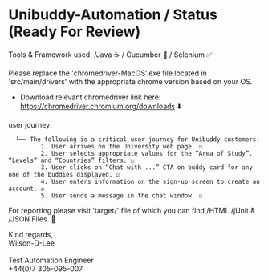 # Unibuddy-Automation / Status (Ready For Review) 
Tools & Framework used: /Java ☕️ / Cucumber 🥒 / Selenium ✅
 
Please replace the 'chromedriver-MacOS'.exe file located in 'src/main/drivers' with the appropriate chrome version based on your OS. 
 
 - Download relevant chromedriver link here: https://chromedriver.chromium.org/downloads ⬇️
 
 user journey: 
 
      └── The following is a critical user journey for Unibuddy customers:
             1. User arrives on the University web page. ☑️
             2. User selects appropriate values for the “Area of Study”, “Levels” and “Countries” filters. ☑️ 
             3. User clicks on “Chat with ...” CTA on buddy card for any one of the buddies displayed. ☑️
             4. User enters information on the sign-up screen to create an account. ☑️
             5. User sends a message in the chat window. ☑️          

For reporting please visit 'target/' file of which you can find /HTML /jUnit & /JSON Files. 🚀
<br>

Kind regards, 
<br>
Wilson-D-Lee
<br><br>
Test Automation Engineer
<br>+44(0)7 305-095-007
